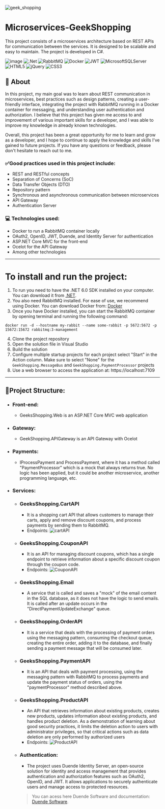 ![geek_shopping](https://user-images.githubusercontent.com/102628363/230409432-93091453-63a2-42e3-b45f-bfeb98e048c5.png)
# Microservices-GeekShopping

This project consists of a microservices architecture based on REST APIs for communication between the services. It is designed to be scalable and easy to maintain. The project is developed in C#.

![image](	https://img.shields.io/badge/C%23-239120?style=for-the-badge&logo=c-sharp&logoColor=white)
![.Net](https://img.shields.io/badge/.NET-5C2D91?style=for-the-badge&logo=.net&logoColor=white)
![RabbitMQ](https://img.shields.io/badge/Rabbitmq-FF6600?style=for-the-badge&logo=rabbitmq&logoColor=white)
![Docker](https://img.shields.io/badge/docker-%230db7ed.svg?style=for-the-badge&logo=docker&logoColor=white)
![JWT](https://img.shields.io/badge/JWT-black?style=for-the-badge&logo=JSON%20web%20tokens)
![MicrosoftSQLServer](https://img.shields.io/badge/Microsoft%20SQL%20Server-CC2927?style=for-the-badge&logo=microsoft%20sql%20server&logoColor=white)
![HTML5](https://img.shields.io/badge/html5-%23E34F26.svg?style=for-the-badge&logo=html5&logoColor=white)
![jQuery](https://img.shields.io/badge/jquery-%230769AD.svg?style=for-the-badge&logo=jquery&logoColor=white)
![CSS3](https://img.shields.io/badge/css3-%231572B6.svg?style=for-the-badge&logo=css3&logoColor=white)

## 📄 About

In this project, my main goal was to learn about REST communication in microservices, best practices such as design patterns, creating a user-friendly interface, integrating the project with RabbitMQ running in a Docker container for messaging, and understanding user authentication and authorization. I believe that this project has given me access to and improvement of various important skills for a developer, and I was able to improve my knowledge in already known technologies.

Overall, this project has been a great opportunity for me to learn and grow as a developer, and I hope to continue to apply the knowledge and skills I've gained to future projects. If you have any questions or feedback, please don't hesitate to reach out to me.

### ✅Good practices used in this project include:

* REST and RESTful concepts
* Separation of Concerns (SoC)
* Data Transfer Objects (DTO)
* Repository pattern
* Synchronous and asynchronous communication between microservices
* API Gateway
* Authentication Server

### 💻 Technologies used:

* Docker to run a RabbitMQ container locally
* OAuth2, OpenID, JWT, Duende, and Identity Server for authentication
* ASP.NET Core MVC for the front-end
* Ocelot for the API Gateway
* Among other technologies
---

# To install and run the project:

   1. To run you need to have the .NET 6.0 SDK installed on your computer. You can download it from [.NET](https://dotnet.microsoft.com/pt-br/download/dotnet/6.0).
   2. You also need RabbitMQ installed. For ease of use, we recommend using Docker. You can download Docker from: [Docker](https://www.docker.com/get-started/) 
   3. Once you have Docker installed, you can start the RabbitMQ container by opening terminal and running the following command:
   
   `docker run -d --hostname my-rabbit --name some-rabbit -p 5672:5672 -p 15672:15672 rabbitmq:3-management`
   
   4. Clone the project repository 
   5. Open the solution file in Visual Studio
   6. Build the solution
   7. Configure multiple startup projects for each project select "Start" in the Action column. Make sure to select "None" for the `GeekShopping.MessageBus` and `GeekShopping.PaymentProcessor` projects
   8. Use a web browser to access the application at: https://localhost:7109
      
---

## 📁Project Structure:

* ### Front-end:
  - GeeksShopping.Web is an ASP.NET Core MVC web application
* ### Gateway:
  - GeekShopping.APIGateway is an API Gateway with Ocelot
* ### Payments: 
  - IProcessPayment and ProcessPayment, where it has a method called "PaymentProcessor" which is a mock that always returns true. No logic has been applied, but it could be another microservice, another programming language, etc.
* ### Services:
  - ### GeeksShopping.CartAPI
    - It is a shopping cart API that allows customers to manage their carts, apply and remove discount coupons, and process payments by sending them to RabbitMQ.
    - Endpoints: 
     ![cartAPI](https://user-images.githubusercontent.com/102628363/230440440-071ac200-47c5-4363-b3e9-4bf439ce2acc.png)
  - ### GeeksShopping.CouponAPI
    - It is an API for managing discount coupons, which has a single endpoint to retrieve information about a specific discount coupon through the coupon code.
    - Endpoints: 
    ![CouponAPI](https://user-images.githubusercontent.com/102628363/230441485-8e81bbf4-f922-4992-b742-3ff121f8e6c4.png)
  - ### GeeksShopping.Email
    - A service that is called and saves a "mock" of the email content in the SQL database, as it does not have the logic to send emails. It is called after an update occurs in the "DirectPaymentUpdateExchange" queue.
  - ### GeeksShopping.OrderAPI
     - It is a service that deals with the processing of payment orders using the messaging pattern, consuming the checkout queue, creating the entire order, adding it to the database, and finally sending a payment message that will be consumed later.
  - ### GeeksShopping.PaymentAPI
       - It is an API that deals with payment processing, using the messaging pattern with RabbitMQ to process payments and update the payment status of orders, using the "paymentProcessor" method described above.
  - ### GeeksShopping.ProductAPI
     - An API that retrieves information about existing products, creates new products, updates information about existing products, and handles product deletion. As a demonstration of learning about good security practices, it limits the deletion action to users with administrator privileges, so that critical actions such as data deletion are only performed by authorized users
     - Endpoints:
      ![ProductAPI](https://user-images.githubusercontent.com/102628363/230442820-05500c9e-cc35-4f09-a941-ab241e9c81d8.png)
  - ### Authentication:
    - The project uses Duende Identity Server, an open-source solution for identity and access management that provides authentication and authorization features such as OAuth2, OpenID, and JWT. It allows applications to securely authenticate users and manage access to protected resources.
    > You can acess here Duende Software and documentation: [Duende Software](https://duendesoftware.com/products/identityserver).


  
  
  
  
  
